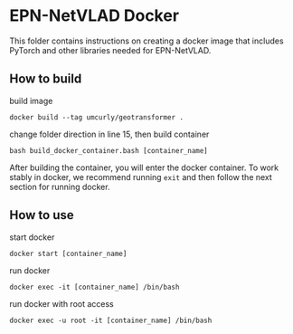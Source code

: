 # EPN-NetVLAD Docker
This folder contains instructions on creating a docker image that includes PyTorch and other libraries needed for EPN-NetVLAD.

## How to build

build image
```
docker build --tag umcurly/geotransformer .
```
change folder direction in line 15, then build container
```
bash build_docker_container.bash [container_name]
```
After building the container, you will enter the docker container. To work stably in docker, we recommend running `exit` and then follow the next section for running docker.

## How to use
start docker 
```
docker start [container_name]
```
run docker
```
docker exec -it [container_name] /bin/bash
```
run docker with root access
```
docker exec -u root -it [container_name] /bin/bash
```
